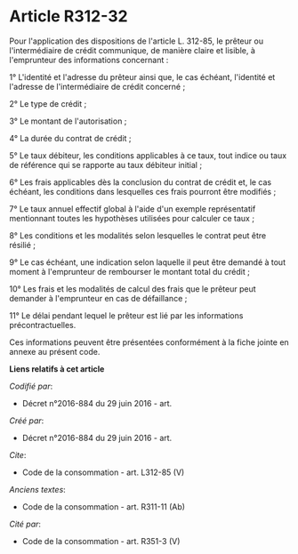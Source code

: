 # Article R312-32

Pour l'application des dispositions de l'article L. 312-85, le prêteur ou l'intermédiaire de crédit communique, de manière
claire et lisible, à l'emprunteur des informations concernant : 

1° L'identité et l'adresse du prêteur ainsi que, le cas échéant, l'identité et l'adresse de l'intermédiaire de crédit
concerné ; 

2° Le type de crédit ; 

3° Le montant de l'autorisation ; 

4° La durée du contrat de crédit ; 

5° Le taux débiteur, les conditions applicables à ce taux, tout indice ou taux de référence qui se rapporte au taux débiteur
initial ; 

6° Les frais applicables dès la conclusion du contrat de crédit et, le cas échéant, les conditions dans lesquelles ces frais
pourront être modifiés ; 

7° Le taux annuel effectif global à l'aide d'un exemple représentatif mentionnant toutes les hypothèses utilisées pour
calculer ce taux ; 

8° Les conditions et les modalités selon lesquelles le contrat peut être résilié ; 

9° Le cas échéant, une indication selon laquelle il peut être demandé à tout moment à l'emprunteur de rembourser le montant
total du crédit ; 

10° Les frais et les modalités de calcul des frais que le prêteur peut demander à l'emprunteur en cas de défaillance ; 

11° Le délai pendant lequel le prêteur est lié par les informations précontractuelles. 

Ces informations peuvent être présentées conformément à la fiche jointe en annexe au présent code.

**Liens relatifs à cet article**

_Codifié par_:

  - Décret n°2016-884 du 29 juin 2016 - art.

_Créé par_:

  - Décret n°2016-884 du 29 juin 2016 - art.

_Cite_:

  - Code de la consommation - art. L312-85 (V)

_Anciens textes_:

  - Code de la consommation - art. R311-11 (Ab)

_Cité par_:

  - Code de la consommation - art. R351-3 (V)
